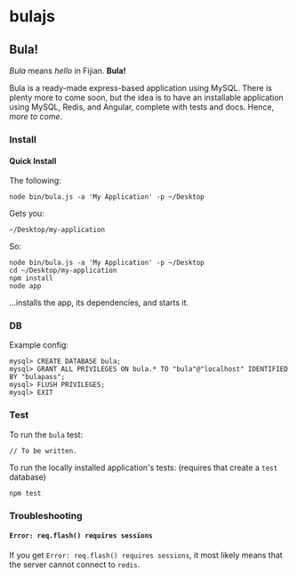 bulajs
============

## Bula!

_Bula_ means _hello_ in Fijian. **Bula!**

Bula is a ready-made express-based application using MySQL. There is plenty more
to come soon, but the idea is to have an installable application using MySQL,
Redis, and Angular, complete with tests and docs. Hence, _more to come_.

### Install

#### Quick Install

The following:

    node bin/bula.js -a 'My Application' -p ~/Desktop

Gets you:

    ~/Desktop/my-application

So:

    node bin/bula.js -a 'My Application' -p ~/Desktop
    cd ~/Desktop/my-application
    npm install
    node app

...installs the app, its dependencies, and starts it.

### DB

Example config:

    mysql> CREATE DATABASE bula;
    mysql> GRANT ALL PRIVILEGES ON bula.* TO "bula"@"localhost" IDENTIFIED BY "bulapass";
    mysql> FLUSH PRIVILEGES;
    mysql> EXIT

### Test

To run the `bula` test:

    // To be written.

To run the locally installed application's tests:
(requires that create a `test` database)

    npm test

### Troubleshooting

#### `Error: req.flash() requires sessions`

If you get `Error: req.flash() requires sessions`, it most likely means that
the server cannot connect to `redis`.
